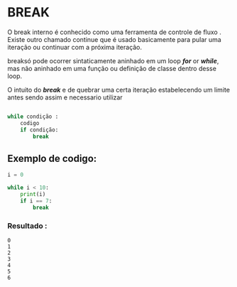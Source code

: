 # BREAK

O break interno é conhecido como uma ferramenta de controle de fluxo . Existe outro chamado continue que é usado basicamente para pular uma iteração ou continuar com a próxima iteração.

breaksó pode ocorrer sintaticamente aninhado em um loop ***for*** or ***while***, mas não aninhado em uma função ou definição de classe dentro desse loop.
 
O intuito do ***break*** e de quebrar uma certa iteração estabelecendo um limite antes sendo assim e necessario utilizar 

```python

while condição :
    codigo 
    if condição:
        break
```
## Exemplo de codigo: 

```python
i = 0

while i < 10:
    print(i)
    if i == 7:
        break
```

### Resultado : 

```
0
1
2
3
4
5
6
```